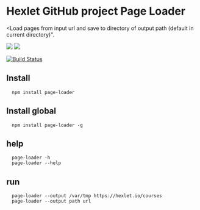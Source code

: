 # Hexlet GitHub project Page Loader
<Load pages from input url and save to directory of output path (default in current directory)".

<a href="https://codeclimate.com/github/MaryoneFrolova/project-lvl3-s194/maintainability"><img src="https://api.codeclimate.com/v1/badges/f43bf181dd4a67c84a15/maintainability" /></a>
<a href="https://codeclimate.com/github/MaryoneFrolova/project-lvl3-s194/test_coverage"><img src="https://api.codeclimate.com/v1/badges/f43bf181dd4a67c84a15/test_coverage" /></a>

[![Build Status](https://travis-ci.org/MaryoneFrolova/project-lvl3-s194.svg?branch=master)](https://travis-ci.org/MaryoneFrolova/project-lvl3-s194)

## Install
      npm install page-loader

## Install global
      npm install page-loader -g
      
## help
      page-loader -h
      page-loader --help
      
## run
      page-loader --output /var/tmp https://hexlet.io/courses
      page-loader --output path url

